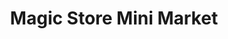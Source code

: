 ---
title: "Magic Store Mini Market"
url: /great-yarmouth/magic-store-mini-market/
shop: convenience
---